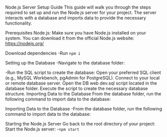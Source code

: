 Node.js Server Setup Guide
This guide will walk you through the steps required to set up and run the Node.js server for your project. The server interacts with a database and imports data to provide the necessary functionality.

Prerequisites
Node.js: Make sure you have Node.js installed on your system. You can download it from the official Node.js website: https://nodejs.org/

Download dependencies
-Run `npm i`

Setting up the Database
-Navigate to the database folder:

-Run the SQL script to create the database:
Open your preferred SQL client (e.g., MySQL Workbench, pgAdmin for PostgreSQL).
Connect to your local or remote database server.
Open the DB web dev.sql script located in the database folder.
Execute the script to create the necessary database structure.
Importing Data to the Database
From the database folder, run the following command to import data to the database:

Importing Data to the Database
-From the database folder, run the following command to import data to the database:

Starting the Node.js Server
Go back to the root directory of your project:
Start the Node.js server: -`npm start`
